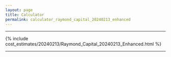 ```yaml
---
layout: page
title: Calculator
permalink: calculator_raymond_capital_20240213_enhanced
---
```


___

{% include cost_estimates/20240213/Raymond_Capital_20240213_Enhanced.html %}

___


